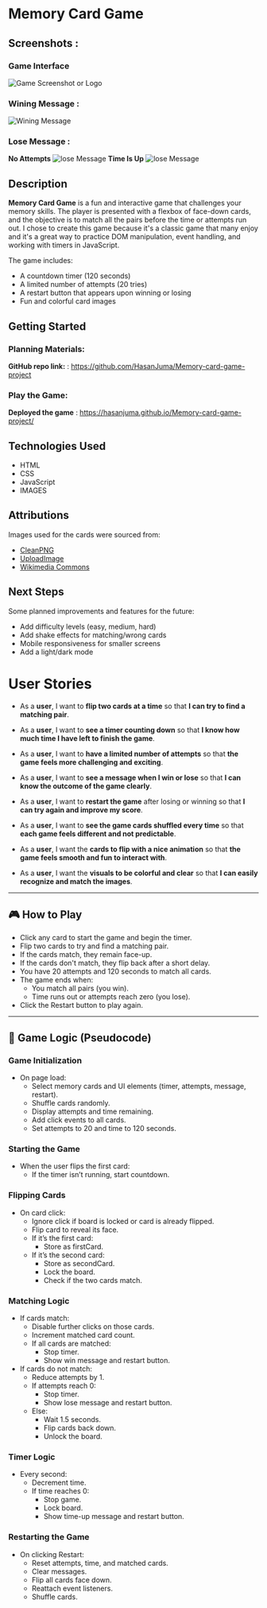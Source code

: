 # Memory Card Game

## Screenshots :

### Game Interface
![Game Screenshot or Logo](./IMAGES/screenshot.png)

### Wining Message :
![Wining Message](./IMAGES/Won-message.png)

### Lose Message :
**No Attempts** ![lose Message](./IMAGES/Lose-No-attempts.png)
**Time Is Up** ![lose Message](./IMAGES/Lose-time-is-up.png)

## Description

**Memory Card Game** is a fun and interactive game that challenges your memory skills. The player is presented with a flexbox of face-down cards, and the objective is to match all the pairs before the time or attempts run out. I chose to create this game because it's a classic game that many enjoy and it's a great way to practice DOM manipulation, event handling, and working with timers in JavaScript.

The game includes:
- A countdown timer (120 seconds)
- A limited number of attempts (20 tries)
- A restart button that appears upon winning or losing
- Fun and colorful card images

## Getting Started

### Planning Materials:
**GitHub repo link:** : https://github.com/HasanJuma/Memory-card-game-project

### Play the Game:
**Deployed the game** : https://hasanjuma.github.io/Memory-card-game-project/

## Technologies Used
- HTML
- CSS
- JavaScript 
- IMAGES

## Attributions

Images used for the cards were sourced from:
- [CleanPNG](https://www.cleanpng.com)
- [UploadImage](https://www.0zz0.com)
- [Wikimedia Commons](https://commons.wikimedia.org)

## Next Steps

Some planned improvements and features for the future:
- Add difficulty levels (easy, medium, hard)
- Add shake effects for matching/wrong cards
- Mobile responsiveness for smaller screens
- Add a light/dark mode


# User Stories

- As a **user**, I want to **flip two cards at a time** so that **I can try to find a matching pair**.

- As a **user**, I want to **see a timer counting down** so that **I know how much time I have left to finish the game**.

- As a **user**, I want to **have a limited number of attempts** so that **the game feels more challenging and exciting**.

- As a **user**, I want to **see a message when I win or lose** so that **I can know the outcome of the game clearly**.

- As a **user**, I want to **restart the game** after losing or winning so that **I can try again and improve my score**.

- As a **user**, I want to **see the game cards shuffled every time** so that **each game feels different and not predictable**.

- As a **user**, I want the **cards to flip with a nice animation** so that **the game feels smooth and fun to interact with**.

- As a **user**, I want the **visuals to be colorful and clear** so that **I can easily recognize and match the images**.

---

## 🎮 How to Play

- Click any card to start the game and begin the timer.
- Flip two cards to try and find a matching pair.
- If the cards match, they remain face-up.
- If the cards don't match, they flip back after a short delay.
- You have 20 attempts and 120 seconds to match all cards.
- The game ends when:
  - You match all pairs (you win).
  - Time runs out or attempts reach zero (you lose).
- Click the Restart button to play again.

---

## 🧠 Game Logic (Pseudocode)

### Game Initialization
- On page load:
  - Select memory cards and UI elements (timer, attempts, message, restart).
  - Shuffle cards randomly.
  - Display attempts and time remaining.
  - Add click events to all cards.
  - Set attempts to 20 and time to 120 seconds.

### Starting the Game
- When the user flips the first card:
  - If the timer isn’t running, start countdown.

### Flipping Cards
- On card click:
  - Ignore click if board is locked or card is already flipped.
  - Flip card to reveal its face.
  - If it’s the first card:
    - Store as firstCard.
  - If it’s the second card:
    - Store as secondCard.
    - Lock the board.
    - Check if the two cards match.

### Matching Logic
- If cards match:
  - Disable further clicks on those cards.
  - Increment matched card count.
  - If all cards are matched:
    - Stop timer.
    - Show win message and restart button.
- If cards do not match:
  - Reduce attempts by 1.
  - If attempts reach 0:
    - Stop timer.
    - Show lose message and restart button.
  - Else:
    - Wait 1.5 seconds.
    - Flip cards back down.
    - Unlock the board.

### Timer Logic
- Every second:
  - Decrement time.
  - If time reaches 0:
    - Stop game.
    - Lock board.
    - Show time-up message and restart button.

### Restarting the Game
- On clicking Restart:
  - Reset attempts, time, and matched cards.
  - Clear messages.
  - Flip all cards face down.
  - Reattach event listeners.
  - Shuffle cards.
